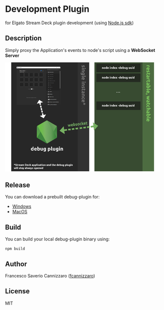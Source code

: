# Development Plugin

for Elgato Stream Deck plugin development (using [Node.js sdk](https://stream-deck-for-node.netlify.app))

## Description

Simply proxy the Application's events to node's script using a **WebSocket Server**

![flow](misc/dev-flow.png)

## Release

You can download a prebuilt debug-plugin for:

- [Windows](https://github.com/Stream-Deck-for-Node-js/development-plugin/releases/download/1.0.0/debug-plugin-win.exe)
- [MacOS](https://github.com/Stream-Deck-for-Node-js/development-plugin/releases/download/1.0.0/debug-plugin-macos)

## Build

You can build your local debug-plugin binary using:

```shell
npm build
```

## Author

Francesco Saverio Cannizzaro ([fcannizzaro](https://github.com/fcannizzaro))

## License

MIT
